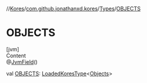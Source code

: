 //[Kores](../../index.md)/[com.github.jonathanxd.kores](../index.md)/[Types](index.md)/[OBJECTS](-o-b-j-e-c-t-s.md)



# OBJECTS  
[jvm]  
Content  
@[JvmField](https://kotlinlang.org/api/latest/jvm/stdlib/kotlin.jvm/-jvm-field/index.html)()  
  
val [OBJECTS](-o-b-j-e-c-t-s.md): [LoadedKoresType](../../com.github.jonathanxd.kores.type/-loaded-kores-type/index.md)<[Objects](https://docs.oracle.com/javase/8/docs/api/java/util/Objects.html)>  



